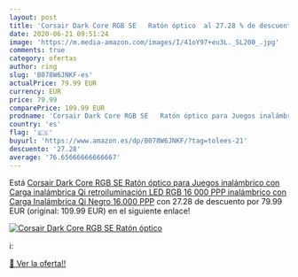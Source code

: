 ```yaml
---
layout: post
title: 'Corsair Dark Core RGB SE   Ratón óptico  al 27.28 % de descuento'
date: 2020-06-21 09:51:24
image: 'https://m.media-amazon.com/images/I/41oY97+eu3L._SL200_.jpg'
comments: true
category: ofertas
author: ring
slug: 'B078W6JNKF-es'
actualPrice: 79.99 EUR
currency: EUR
price: 79.99
comparePrice: 109.99 EUR
prodname: 'Corsair Dark Core RGB SE   Ratón óptico para Juegos inalámbrico  con Carga inalámbrica Qi  retroiluminación LED RGB  16 000 PPP  inalámbrico   con Carga Inalámbrica Qi   Negro 16.000 PPP'
country: 'es'
flag: '🇪🇸'
buyurl: 'https://www.amazon.es/dp/B078W6JNKF/?tag=tolees-21'
descuento: '27.28'
average: '76.65666666666667'
---
```


Está [Corsair Dark Core RGB SE   Ratón óptico para Juegos inalámbrico  con Carga inalámbrica Qi  retroiluminación LED RGB  16 000 PPP  inalámbrico   con Carga Inalámbrica Qi   Negro 16.000 PPP](https://www.amazon.es/dp/B078W6JNKF/?tag=tolees-21) con 27.28 de descuento por 79.99 EUR (original: 109.99 EUR) en el siguiente enlace!

[![Corsair Dark Core RGB SE   Ratón óptico ](https://m.media-amazon.com/images/I/41oY97+eu3L._SL200_.jpg)](https://www.amazon.es/dp/B078W6JNKF/?tag=tolees-21)

ℹ️:


[🛒 Ver la oferta!!](https://www.amazon.es/dp/B078W6JNKF/?tag=tolees-21)
